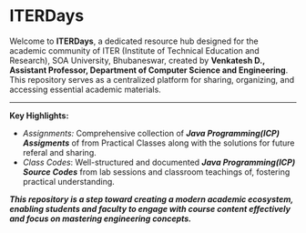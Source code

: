 # ITERDays
Welcome to **ITERDays**, a dedicated resource hub designed for the academic community of ITER (Institute of Technical Education and Research), SOA University, Bhubaneswar, created by **Venkatesh D., Assistant Professor, Department of Computer Science and Engineering**.
This repository serves as a centralized platform for sharing, organizing, and accessing essential academic materials.  
***
  **Key Highlights:**  
* _Assignments:_ Comprehensive collection of **_Java Programming(ICP) Assigments_** of from Practical Classes along with the solutions for future referal and sharing.
* _Class Codes_: Well-structured and documented **_Java Programming(ICP) Source Codes_** from lab sessions and classroom teachings of, fostering practical understanding.

**_This repository is a step toward creating a modern academic ecosystem, enabling students and faculty to engage with course content effectively and focus on mastering engineering concepts._**
